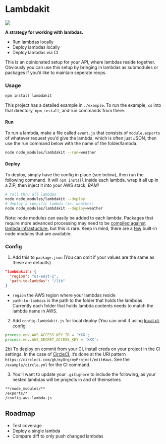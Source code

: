 # Lambdakit

![](http://i.giphy.com/X35necnRanNG8.gif)

**A strategy for working with lambdas.**

- Run lambdas locally
- Deploy lambdas locally
- Deploy lambdas via CI

This is an opinionated setup for your API, where lambdas reside together. Obviously you can use this setup by bringing in lambdas as submodules or packages if you’d like to maintain seperate reops.

### Usage

```bash
npm install lambdakit
```

This project has a detailed example in `./example`. To run the example, `cd` into that directory, `npm_install`, and run commands from there.

#### Run

To run a lambda, make a file called `event.js` that consists of `module.exports` of whatever request you’d give the lambda, which is often just JSON, then use the run command below with the name of the folder/lambda.

```bash
node node_modules/lambdakit --run=weather
```

#### Deploy

To deploy, simply have the config in place (see below), then run the following command. It will `npm install` inside each lambda, wrap it all up in a ZIP, then inject it into your AWS stack, *BAM!*

```bash
# roll thru all lambdas
node node_modules/lambdakit --deploy
# deploy a specific lambda (ie. weather)
node node_modules/lambdakit --deploy=weather
```

Note: node modules can easily be added to each lambda. Packages that require more advanced processing may need to be [compiled against lambda infrastucture](https://aws.amazon.com/blogs/compute/nodejs-packages-in-lambda/), but this is rare. Keep in mind, there are a [few](https://medium.com/@kirkstrobeck/aws-lambda-node-modules-176f89471364) built-in node modules that are available.

### Config

1) Add this to `package.json` (You can omit if your values are the same as these are defaults)

```json
"lambdakit": {
  "region": "us-east-1",
  "path-to-lambdas": "/lib"
}
```

- `region` the AWS region where your lambdas reside
- `path-to-lambdas` is the path to the folder that holds the lambdas. Currently each folder that holds lambda contents needs to match the lambda name in AWS.

2) Add `config.lambdakit.js` for local deploy (You can omit if using [local cli config](http://docs.aws.amazon.com/cli/latest/userguide/cli-chap-getting-started.html#cli-quick-configuration)

```js
process.env.AWS_ACCESS_KEY_ID = 'XXX';
process.env.AWS_SECRET_ACCESS_KEY = 'XXX';
```

2b) To deploy on commit from your CI, install creds on your project in the CI settings. In the case of [CircleCI](https://circleci.com), it’s done at the URI pattern `https://circleci.com/gh/myOrg/myProject/edit#aws`. See the `/example/circle.yml` for the CI command.

3) You’ll want to update your `.gitignore` to include the following, as your nested lambdas will be projects in and of themselves

```bash
**/node_modules/**
/exports/*
/config.aws.lambda.js
```

## Roadmap

- Test coverage
- Deploy a single lambda
- Compare diff to only push changed lambdas
